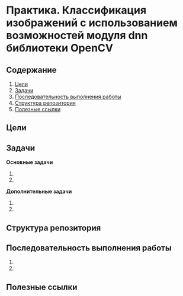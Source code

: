 # Практика. Классификация изображений с использованием возможностей модуля dnn библиотеки OpenCV

## Содержание

1. [Цели](https://github.com/UNN-VMK-Software/opencv-dnn-practice/blob/master/README.md#%D0%A6%D0%B5%D0%BB%D0%B8)
1. [Задачи](https://github.com/UNN-VMK-Software/opencv-dnn-practice/blob/master/README.md#%D0%97%D0%B0%D0%B4%D0%B0%D1%87%D0%B8)
1. [Последовательность выполнения работы](https://github.com/UNN-VMK-Software/opencv-dnn-practice/blob/master/README.md#%D0%9F%D0%BE%D1%81%D0%BB%D0%B5%D0%B4%D0%BE%D0%B2%D0%B0%D1%82%D0%B5%D0%BB%D1%8C%D0%BD%D0%BE%D1%81%D1%82%D1%8C-%D0%B2%D1%8B%D0%BF%D0%BE%D0%BB%D0%BD%D0%B5%D0%BD%D0%B8%D1%8F-%D1%80%D0%B0%D0%B1%D0%BE%D1%82%D1%8B)
1. [Структура репозитория](https://github.com/UNN-VMK-Software/opencv-dnn-practice/blob/master/README.md#%D0%A1%D1%82%D1%80%D1%83%D0%BA%D1%82%D1%83%D1%80%D0%B0-%D1%80%D0%B5%D0%BF%D0%BE%D0%B7%D0%B8%D1%82%D0%BE%D1%80%D0%B8%D1%8F)
1. [Полезные ссылки](https://github.com/UNN-VMK-Software/opencv-dnn-practice/blob/master/README.md#%D0%9F%D0%BE%D0%BB%D0%B5%D0%B7%D0%BD%D1%8B%D0%B5-%D1%81%D1%81%D1%8B%D0%BB%D0%BA%D0%B8)

## Цели

## Задачи

**Основные задачи**

1.
1.

**Дополнительные задачи**

1.
1.

## Структура репозитория

## Последовательность выполнения работы

1.
1.

## Полезные ссылки
